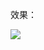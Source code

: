 效果：


![](https://github.com/Kevincyc99/Images-Store/raw/main/LearnOpenGL/Results/01_Hello_Window.png)
